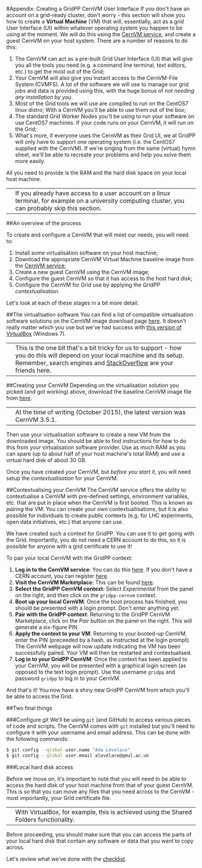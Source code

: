 #Appendix: Creating a GridPP CernVM User Interface
If you don't have an account on a grid-ready cluster,
don't worry -
this section will show you how to
create a **Virtual Machine** (VM)
that will, essentially, act as a grid User Interface (UI)
within whatever
operating system you happen to be using at the moment.
We will do this using the
<a href='http://cernvm.cern.ch/' target='_blank'>CernVM service</a>,
and create a guest CernVM on your host system.
There are a number of reasons to do this:

1. The CernVM can act as a pre-built Grid User Interface (UI) that will give
you all the tools you need (e.g. a command line terminal, text editors, etc.)
to get the most out of the Grid;
1. Your CernVM will also give you instant access to the
CernVM-File System (CVMFS). A lot of the software we will use to
manage our grid jobs and data is provided using this,
with the huge bonus of _not needing any installation by you_.
1. Most of the Grid tools we will use are compiled to run on
the CentOS7 linux distro;
With a CernVM you'll be able to use them out of the box;
1. The standard Grid Worker Nodes you'll be using to run your software
on use CentOS7 machines. If your code runs on your CernVM, it will run
on the Grid;
1. What's more, if everyone uses the CernVM as their Grid UI,
we at GridPP will only have to support one operating system
(i.e. the CentOS7 supplied with the CernVM).
If we're singing from the same (virtual) hymn sheet, we'll be able to recreate your
problems and help you solve them more easily.

All you need to provide is the RAM and the hard disk space on your local host machine.

<table>
<tr>
<td align='center'><i class="fa fa-lightbulb-o" style='font-size:3em'></i></td>
<td>
If you already have access to a user account on a linux terminal,
for example on a university computing cluster,
you can probably skip this section.
</td>
</tr>
</table>

##An overview of the process

To create and configure a CernVM that will meet our needs, you will need to:

1. Install some virtualisation software on your host machine;
1. Download the appropriate CernVM Virtual Machine baseline image from the
<a href='http://cernvm.cern.ch/' target='_blank'>CernVM service</a>;
1. Create a new guest CernVM using the CernVM image;
1. Configure the guest CernVM so that it has access to the host hard disk;
1. Configure the CernVM for Grid use by applying the GridPP _contextualisation_.

Let's look at each of these stages in a bit more detail.

##The virtualisation software
You can find a list of compatible virtualisation software solutions
on the CernVM image download page
[here](http://cernvm.cern.ch/portal/downloads).
It doesn't really matter which you use but we've had success with
[this version of VirtualBox](http://download.virtualbox.org/virtualbox/4.3.12/VirtualBox-4.3.12-93733-Win.exe)
(Windows 7).

<table>
<tr>
<td align='center'><i class="fa fa-warning" style='font-size:3em'></i></td>
<td>
This is the one bit that's a bit tricky for us to support - how you do this
will depend on your local machine and its setup. Remember,
search engines and
<a href='http://stackoverflow.com/' target='_blank'>StackOverflow</a>
are your friends here.
</td>
</tr>
</table>

##Creating your CernVM
Depending on the virtualisation solution you picked (and got working)
above, download the baseline CernVM image file from
<a href='http://cernvm.cern.ch/portal/downloads' target='_blank'>here</a>.

<table>
<tr>
<td align='center'><i class="fa fa-info-circle" style='font-size:3em'></i></td>
<td>
At the time of writing (October 2015), the latest version was
CernVM 3.5.1.
</td>
</tr>
</table>

Then use your virtualisation software to create a new VM from the
downloaded image. You should be able to find instructions for
how to do this from your virtualisation software provider.
Use as much RAM as you can spare (up to about half of your
host machine's total RAM) and use a virtual hard disk
of about 30 GB.

Once you have created your CernVM, but _before you start it_,
you will need setup the _contextualisation_ for your CernVM.

##Contextualising your CernVM
The CernVM service offers the ability to contextualise a CernVM
with pre-defined settings, environment variables, etc.
that are put in place when the CernVM is first booted.
This is known as _pairing_ the VM.
You can create your own contextuallisations,
but it is also possible for individuals to create public contexts
(e.g. for LHC experiments, open data initiatives, etc.)
that anyone can use.

We have created such a context for GridPP.
You can use it to get going with the Grid.
Importantly, you do not need a CERN account to do this,
so it is possible for anyone with a grid certificate to use it!

To pair your local CernVM with the GridPP context:

1. **Log in to the CernVM service**: You can do this
[here](https://cernvm-online.cern.ch/user/login).
If you don't have a CERN account, you can register
[here](https://cernvm-online.cern.ch/user/register).
1. **Visit the CernVM Marketplace**: This can be found
[here](https://cernvm-online.cern.ch/market/list).
1. **Select the GridPP CernVM context**:
Select _Experimental_ from the panel on the right,
and then click on the `gridpp-cernvm` context.
1. **Boot up your local CernVM**:
Once the boot process has finished,
you should be presented with a login prompt.
Don't enter anything yet.
1. **Pair with the GridPP context**:
Returning to the GridPP CernVM Marketplace,
click on the _Pair_ button on the panel on the right.
This will generate a six-figure PIN.
1. **Apply the context to your VM**:
Returning to your booted-up CernVM,
enter the PIN
(preceeded by a hash, as instructed at the login prompt).
The CernVM webpage will now update indicating the VM has been successfully paired.
Your VM will then be restarted and contextualised.
1. **Log in to your GridPP CernVM**:
Once the context has been applied to your CernVM,
you will be presented with a graphical
login screen (as opposed to the text login prompt).
Use the username `gridpp` and password `gridpp`
to log in to your CernVM.

And that's it! You now have a shiny new GridPP CernVM from which
you'll be able to access the Grid.

##Two final things

###Configure git
We'll be using `git` (and GitHub) to access various
pieces of code and scripts. The CernVM comes with `git`
installed but you'll need to configure it with your
username and email address. This can be done with
the following commands:

```bash
$ git config --global user.name "Ada Lovelace"
$ git config --global user.email alovelace@qmul.ac.uk
```

###Local hard disk access

Before we move on, it's important to note that
you will need to be able to access the hard disk of 
your host machine from that of your guest CernVM.
This is so that you can move any files that you need across
to the CernVM - most importantly, your Grid certificate file.

<table>
<tr>
<td align='center'><i class="fa fa-info-circle" style='font-size:3em'></i></td>
<td>
With VirtualBox, for example, this is achieved using the
Shared Folders functionality.
</td>
</tr>
</table>

Before proceeding, you should make sure that you can
access the parts of your local hard disk that contain
any software or data that you want to copy across.

Let's review what we've done with the [checklist](checklist.html).
